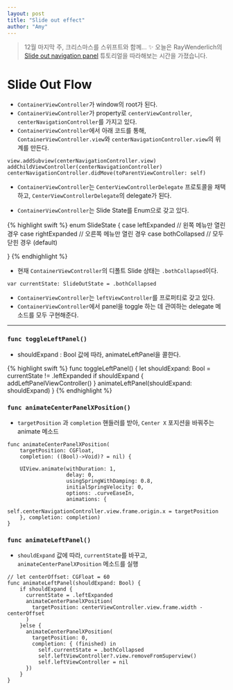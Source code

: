```yaml
---
layout: post
title: "Slide out effect"
author: "Amy"
---
```


> 12월 마지막 주, 크리스마스를 스위프트와 함께... ✨ 오늘은 RayWenderlich의 [Slide out navigation panel]((https://www.raywenderlich.com/78568/create-slide-out-navigation-panel-swift)) 튜토리얼을 따라해보는 시간을 가졌습니다. 

# Slide Out Flow
- `ContainerViewController`가 window의 root가 된다.
- `ContainerViewController`가 property로 `centerViewController`, 
  `centerNavigationController`를 가지고 있다.
- `ContainerViewController`에서 아래 코드를 통해, `ContainerViewController.view`와 `centerNavigationController.view`의 위계를 만든다.

```
view.addSubview(centerNavigationController.view)
addChildViewController(centerNavigationController)
centerNavigationController.didMove(toParentViewController: self)
```

- `ContainerViewController`는 `CenterViewControllerDelegate` 프로토콜을 채택하고, `CenterViewControllerDelegate`의 delegate가 된다.

- `ContainerViewController`는 Slide State를 Enum으로 갖고 있다.

{% highlight swift %}
enum SlideState {
	case leftExpanded // 왼쪽 메뉴만 열린 경우
	case rightExpanded // 오른쪽 메뉴만 열린 경우
	case bothCollapsed // 모두 닫힌 경우 (default)
	
}
{% endhighlight %}

- 현재 `ContainerViewController`의 디폴트 Slide 상태는 `.bothCollapsed`이다.

```
var currentState: SlideOutState = .bothCollapsed
```

- `ContainerViewController`는 `leftViewController`를 프로퍼티로 갖고 있다.
- `ContainerViewController`에서 panel을 toggle 하는 데 관여하는 delegate 메소드를 모두 구현해준다.

<hr>

### `func toggleLeftPanel()`
- shouldExpand : Bool 값에 따라, animateLeftPanel을 콜한다.

{% highlight swift %}
func toggleLeftPanel() {
	let shouldExpand: Bool = currentState != .leftExpanded
	if shouldExpand {
	  addLeftPanelViewController()
	}
	animateLeftPanel(shouldExpand: shouldExpand)
}
{% endhighlight %}


### `func animateCenterPanelXPosition()`
- `targetPosition` 과 `completion` 핸들러를 받아, `Center X` 포지션을 바꿔주는 animate 메소드

```
func animateCenterPanelXPosition(
    targetPosition: CGFloat,
    completion: ((Bool)->Void)? = nil) {
    
    UIView.animate(withDuration: 1,
                   delay: 0,
                   usingSpringWithDamping: 0.8,
                   initialSpringVelocity: 0,
                   options: .curveEaseIn,
                   animations: {
                    self.centerNavigationController.view.frame.origin.x = targetPosition
    }, completion: completion)
}
```

### `func animateLeftPanel()`
- `shouldExpand` 값에 따라, `currentState`를 바꾸고, `animateCenterPanelXPosition` 메소드를 실행

```
// let centerOffset: CGFloat = 60
func animateLeftPanel(shouldExpand: Bool) {
	if shouldExpand {
	  currentState = .leftExpanded
	  animateCenterPanelXPosition(
	    targetPosition: centerViewController.view.frame.width - centerOffset
	  )
	}else {
	  animateCenterPanelXPosition(
	    targetPosition: 0,
	    completion: { (finished) in
	      self.currentState = .bothCollapsed
	      self.leftViewController?.view.removeFromSuperview()
	      self.leftViewController = nil
	  })
	}
}
```
